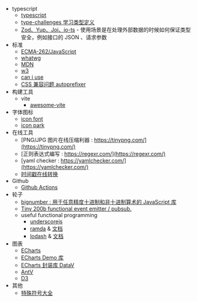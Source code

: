 - typescript
  - [typescript](https://www.typescriptlang.org/play/)
  - [type-challenges 学习类型定义](https://github.com/type-challenges/type-challenges)
  - [Zod、Yup、Joi、io-ts](https://zod.dev/) - 使用场景是在处理外部数据的时候如何保证类型安全，例如接口的 JSON 、请求参数
- 标准
  - [ECMA-262/JavaScript](https://ecma-international.org/publications-and-standards/standards/ecma-262/)
  - [whatwg](https://whatwg.org/)
  - [MDN](https://developer.mozilla.org/zh-CN/)
  - [w3](https://www.w3.org/)
  - [can i use](https://caniuse.com/)
  - [CSS 兼容问题 autoprefixer](https://autoprefixer.github.io/)
- 构建工具
  - vite
    - [awesome-vite](https://github.com/vitejs/awesome-vite)
- 字体图标
  - [icon font](https://www.iconfont.cn/)
  - [icon park](https://iconpark.oceanengine.com/home)
- 在线工具
  - [PNG/JPG 图片在线压缩利器 : https://tinypng.com/](https://tinypng.com/)
  - [正则表达式编写 : https://regexr.com/](https://regexr.com/)
  - [yaml checker : https://yamlchecker.com/](https://yamlchecker.com/)
  - [时间戳在线转换](https://tool.lu/timestamp/)
- Github
  - [Github Actions](https://github.com/marketplace?type=actions)
- 轮子
  - [bignumber : 用于任意精度十进制和非十进制算术的 JavaScript 库](https://github.com/MikeMcl/bignumber.js)
  - [Tiny 200b functional event emitter / pubsub.](https://github.com/developit/mitt)
  - useful functional programming
    - [underscorejs](https://underscorejs.org/)
    - [ramda](https://github.com/ramda/ramda) & [文档](https://ramdajs.com/docs/#concat)
    - [lodash](https://github.com/lodash/lodash) & [文档](https://lodash.com/docs)
- 图表
  - [ECharts](https://echarts.apache.org/zh/index.html)
  - [ECharts Demo 库](https://www.isqqw.com/)
  - [ECharts 封装库 DataV](http://datav.jiaminghi.com/)
  - [AntV](https://antv.antgroup.com/zh)
  - [D3](https://d3js.org/)
- 其他
  - [特殊符号大全](https://www.tsfhdq.cn/mfzj/3491.html)
